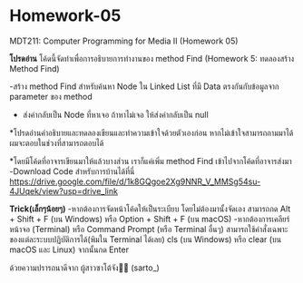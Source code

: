 # Homework-05
MDT211: Computer Programming for Media II (Homework 05)

****โปรดอ่าน****
โค้ดนี้จัดทำเพื่อการอธิบายการทำงานของ method Find (Homework 5: ทดลองสร้าง Method Find)

-สร้าง method Find สำหรับค้นหา Node ใน Linked List ที่มี Data ตรงกันกับข้อมูลจาก parameter ของ method
- ส่งค่ากลับเป็น  Node ที่หาเจอ ถ้าหาไม่เจอ ให้ส่งค่ากลับเป็น null

*โปรดอ่านคำอธิบายและทดลองเขียนและทำความเข้าใจด้วยตัวเองก่อน หากไม่เข้าใจสามารถถามมาได้ผมจะตอบในช่วงที่สามารถตอบได้

*โดยมีโค้ดที่อาจารเขียนมาให้แล้วบางส่วน เราก็แค่เพิ่ม method Find เข้าไปจากโค้ดที่อาจารส่งมา
-Download Code สำหรับการบ้านได้ที่นี่
https://drive.google.com/file/d/1k8GQgoe2Xg9NNR_V_MMSg54su-4JUqek/view?usp=drive_link

**Trick(เล็กๆน้อยๆ)**
-หากต้องการจัดหน้าโค้ดให้เป็นระเบียบ โดยไม่ต้องมานั้งจัดเอง สามารถกด Alt + Shift + F (บน Windows) หรือ Option + Shift + F (บน macOS)
-หากต้องการเคลียร์หน้าจอ (Terminal) หรือ Command Prompt (หรือ Terminal อื่นๆ) 
 สามารถใช้คำสั่งเฉพาะของแต่ละระบบปฏิบัติการได้(พิมใน Terminal ได้เลย) cls (บน Windows) หรือ clear (บน macOS และ Linux) จากนั้นกด Enter

ด้วยความปรารถนาดีจาก ผู้สาวซาโต้จัง🌸🌈 (sarto_)
